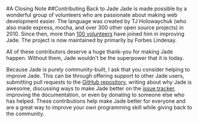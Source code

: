 #A Closing Note
##Contributing Back to Jade
Jade is made possible by a wonderful group of volunteers who are passionate about making web development easier. The language was created by TJ Holowaychuk (who also made express, mocha, and over 300 other open source projects) in 2010. Since then, more than [100 volunteers](https://github.com/visionmedia/jade/graphs/contributors) have joined him in improving Jade. The project is now maintained by primarily by Forbes Lindesay.

All of these contributors deserve a huge thank-you for making Jade happen. Without them, Jade wouldn't be the superpower that it is today.

Because Jade is purely community-built, I ask that you consider helping to improve Jade. This can be through offering support to other Jade users, submitting pull requests to the [GitHub repository](https://github.com/visionmedia/jade), writing about why Jade is awesome, discussing ways to make Jade better on the [issue tracker](https://github.com/visionmedia/jade/issues), improving the documentation, or even by donating to someone else who has helped. These contributions help make Jade better for everyone and are a great way to improve your own programming skill while giving back to the community.
